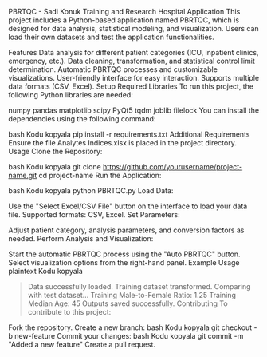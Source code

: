 PBRTQC - Sadi Konuk Training and Research Hospital Application
This project includes a Python-based application named PBRTQC, which is designed for data analysis, statistical modeling, and visualization. Users can load their own datasets and test the application functionalities.

Features
Data analysis for different patient categories (ICU, inpatient clinics, emergency, etc.).
Data cleaning, transformation, and statistical control limit determination.
Automatic PBRTQC processes and customizable visualizations.
User-friendly interface for easy interaction.
Supports multiple data formats (CSV, Excel).
Setup
Required Libraries
To run this project, the following Python libraries are needed:

numpy
pandas
matplotlib
scipy
PyQt5
tqdm
joblib
filelock
You can install the dependencies using the following command:

bash
Kodu kopyala
pip install -r requirements.txt
Additional Requirements
Ensure the file Analytes Indices.xlsx is placed in the project directory.
Usage
Clone the Repository:

bash
Kodu kopyala
git clone https://github.com/yourusername/project-name.git
cd project-name
Run the Application:

bash
Kodu kopyala
python PBRTQC.py
Load Data:

Use the "Select Excel/CSV File" button on the interface to load your data file.
Supported formats: CSV, Excel.
Set Parameters:

Adjust patient category, analysis parameters, and conversion factors as needed.
Perform Analysis and Visualization:

Start the automatic PBRTQC process using the "Auto PBRTQC" button.
Select visualization options from the right-hand panel.
Example Usage
plaintext
Kodu kopyala
> Data successfully loaded.
> Training dataset transformed. Comparing with test dataset...
> Training Male-to-Female Ratio: 1.25
> Training Median Age: 45
> Outputs saved successfully.
Contributing
To contribute to this project:

Fork the repository.
Create a new branch:
bash
Kodu kopyala
git checkout -b new-feature
Commit your changes:
bash
Kodu kopyala
git commit -m "Added a new feature"
Create a pull request.
